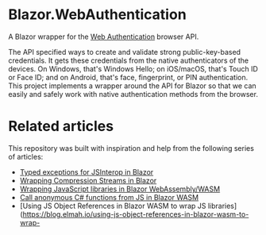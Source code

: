 # Blazor.WebAuthentication
A Blazor wrapper for the [Web Authentication](https://www.w3.org/TR/webauthn-3/) browser API.

The API specified ways to create and validate strong public-key-based credentials. It gets these credentials from the native authenticators of the devices. On Windows, that's Windows Hello; on iOS/macOS, that's Touch ID or Face ID; and on Android, that's face, fingerprint, or PIN authentication. This project implements a wrapper around the API for Blazor so that we can easily and safely work with native authentication methods from the browser.

# Related articles
This repository was built with inspiration and help from the following series of articles:

- [Typed exceptions for JSInterop in Blazor](https://kristoffer-strube.dk/post/typed-exceptions-for-jsinterop-in-blazor/)
- [Wrapping Compression Streams in Blazor](https://kristoffer-strube.dk/post/wrapping-compression-streams-in-blazor/)
- [Wrapping JavaScript libraries in Blazor WebAssembly/WASM](https://blog.elmah.io/wrapping-javascript-libraries-in-blazor-webassembly-wasm/)
- [Call anonymous C# functions from JS in Blazor WASM](https://blog.elmah.io/call-anonymous-c-functions-from-js-in-blazor-wasm/)
- [Using JS Object References in Blazor WASM to wrap JS libraries](https://blog.elmah.io/using-js-object-references-in-blazor-wasm-to-wrap-
